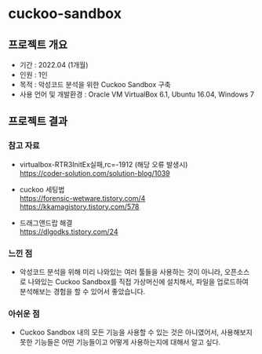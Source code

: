 # cuckoo-sandbox
## 프로젝트 개요
- 기간 : 2022.04 (1개월)
- 인원 : 1인
- 목적 : 악성코드 분석을 위한 Cuckoo Sandbox 구축
- 사용 언어 및 개발환경 : Oracle VM VirtualBox 6.1, Ubuntu 16.04, Windows 7

## 프로젝트 결과
### 참고 자료  
- virtualbox-RTR3InitEx실패,rc=-1912 (해당 오류 발생시)  
https://coder-solution.com/solution-blog/1039  

- cuckoo 세팅법  
https://forensic-wetware.tistory.com/4  
https://kkamagistory.tistory.com/578  

- 드래그앤드랍 해결  
https://dlgodks.tistory.com/24  

### 느낀 점
- 악성코드 분석을 위해 미리 나와있는 여러 툴들을 사용하는 것이 아니라, 오픈소스로 나와있는 Cuckoo Sandbox를 직접 가상머신에 설치해서, 파일을 업로드하여 분석해보는 경험을 할 수 있어서 좋았습니다.
### 아쉬운 점
- Cuckoo Sandbox 내의 모든 기능을 사용할 수 있는 것은 아니였어서, 사용해보지 못한 기능들은 어떤 기능들이고 어떻게 사용하는지에 대해서 알고 싶다.
